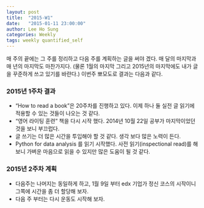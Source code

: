 ```yaml
---
layout: post
title:  "2015-W1"
date:   "2015-01-11 23:00:00"
author: Lee Ho Sung
categories: Weekly
tags: weekly quantified_self
---
```


매 주의 끝에는 그 주를 정리하고 다음 주를 계획하는 글을 써야 겠다. 매 달의 마지막과 매 년의 마지막도 마찬가지다. (물론 1월의 마지막 그리고 2015년의 마지막에도 내가 글을 꾸준하게 쓰고 있기를 바란다.)
이번주 뽀모도로 결과는 다음과 같다.
	
### 2015년 1주차 결과

* “How to read a book”은 20주차를 진행하고 있다. 이제 하나 둘 실전 글 읽기에 적용할 수 있는 것들이 나오는 것 같다.
* “영어 라이팅 훈련” 책을 다시 시작 했다. 2014년 10월 22일 공부가 마지막이었던 것을 보니 부끄럽다. 
* 글 쓰기는 더 많은 시간을 투입해야 할 것 같다. 생각 보다 많은 노력이 든다.
* Python for data analysis 를 읽기 시작했다. 사전 읽기(inspectional read)를 해보니 가벼운 마음으로 읽을 수 있지만 많은 도움이 될 것 같다. 

### 2015년 2주차 계획

* 다음주는 나머지는 동일하게 하고,  1월 9일 부터 edx 기업가 정신 코스의 시작이니 그쪽에 시간을 좀 더 할당해 보자.
* 다음 주 부터는 다시 운동도 시작해 보자.

